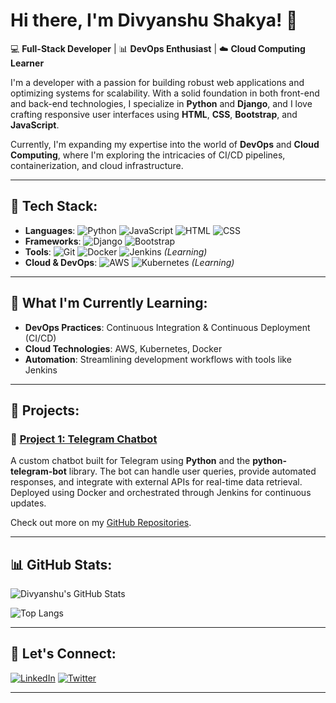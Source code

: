 # Hi there, I'm Divyanshu Shakya! 👋

💻 **Full-Stack Developer** | 📊 **DevOps Enthusiast** | ☁️ **Cloud Computing Learner**

I'm a developer with a passion for building robust web applications and optimizing systems for scalability. With a solid foundation in both front-end and back-end technologies, I specialize in **Python** and **Django**, and I love crafting responsive user interfaces using **HTML**, **CSS**, **Bootstrap**, and **JavaScript**.

Currently, I'm expanding my expertise into the world of **DevOps** and **Cloud Computing**, where I'm exploring the intricacies of CI/CD pipelines, containerization, and cloud infrastructure.

---

## 🔧 Tech Stack:
- **Languages**: ![Python](https://img.shields.io/badge/-Python-3776AB?logo=python&logoColor=white) ![JavaScript](https://img.shields.io/badge/-JavaScript-F7DF1E?logo=javascript&logoColor=black) ![HTML](https://img.shields.io/badge/-HTML-E34F26?logo=html5&logoColor=white) ![CSS](https://img.shields.io/badge/-CSS-1572B6?logo=css3&logoColor=white)
- **Frameworks**: ![Django](https://img.shields.io/badge/-Django-092E20?logo=django&logoColor=white) ![Bootstrap](https://img.shields.io/badge/-Bootstrap-563D7C?logo=bootstrap&logoColor=white)
- **Tools**: ![Git](https://img.shields.io/badge/-Git-F05032?logo=git&logoColor=white) ![Docker](https://img.shields.io/badge/-Docker-2496ED?logo=docker&logoColor=white) ![Jenkins](https://img.shields.io/badge/-Jenkins-D24939?logo=jenkins&logoColor=white) *(Learning)*
- **Cloud & DevOps**: ![AWS](https://img.shields.io/badge/-AWS-232F3E?logo=amazon-aws&logoColor=white) ![Kubernetes](https://img.shields.io/badge/-Kubernetes-326CE5?logo=kubernetes&logoColor=white) *(Learning)*

---

## 🌱 What I'm Currently Learning:
- **DevOps Practices**: Continuous Integration & Continuous Deployment (CI/CD)
- **Cloud Technologies**: AWS, Kubernetes, Docker
- **Automation**: Streamlining development workflows with tools like Jenkins

---

## 🌟 Projects:

### 🤖 **[Project 1: Telegram Chatbot](#)**
A custom chatbot built for Telegram using **Python** and the **python-telegram-bot** library. The bot can handle user queries, provide automated responses, and integrate with external APIs for real-time data retrieval. Deployed using Docker and orchestrated through Jenkins for continuous updates.



Check out more on my [GitHub Repositories](#).

---

## 📊 GitHub Stats:

![Divyanshu's GitHub Stats](https://github-readme-stats.vercel.app/api?username=D1VyAn5hUu&show_icons=true&theme=radical)

![Top Langs](https://github-readme-stats.vercel.app/api/top-langs/?username=D1VyAn5hUu&layout=compact&theme=radical)

---

## 🚀 Let's Connect:

[![LinkedIn](https://img.shields.io/badge/LinkedIn-0077B5?style=for-the-badge&logo=linkedin&logoColor=white)](https://www.linkedin.com/in/divyanshu-shakya-071084329/)
[![Twitter](https://img.shields.io/badge/Twitter-1DA1F2?style=for-the-badge&logo=twitter&logoColor=white)](https://x.com/__DiVyAnShUu__)

---
